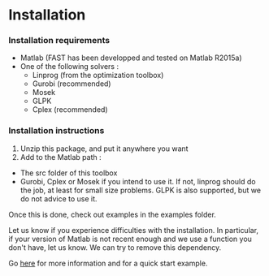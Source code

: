 # Installation

### Installation requirements
- Matlab (FAST has been developped and tested on Matlab R2015a)
- One of the following solvers :
  * Linprog (from the optimization toolbox)
  * Gurobi (recommended)
  * Mosek
  * GLPK
  * Cplex (recommended)

### Installation instructions
1. Unzip this package, and put it anywhere you want
2. Add to the Matlab path :
  * The src folder of this toolbox
  * Gurobi, Cplex or Mosek if you intend to use it. If not, linprog should do the job, at least for small size problems. GLPK is also supported, but we do not advice to use it.

Once this is done, check out examples in the examples folder.

Let us know if you experience difficulties with the installation.
In particular, if your version of Matlab is not recent enough and we use a function you don't have, let us know. We can try to remove this dependency.

Go [here](http://baemerick.be/fast/demo.php) for more information and for a quick start example.
